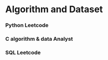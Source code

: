 <head> 
  <h1> Algorithm and Dataset </h1>
</head>

<h3> Python Leetcode </h3>
<h3> C algorithm & data Analyst </h3>
<h3> SQL Leetcode</h3>
